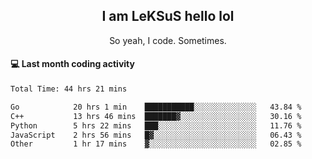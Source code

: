 <h2 align="center">I am LeKSuS hello lol</h2>
<p align="center">So yeah, I code. Sometimes.</p>

#### :computer: Last month coding activity
<!--START_SECTION:waka-->

```txt
Total Time: 44 hrs 21 mins

Go            20 hrs 1 min    ███████████░░░░░░░░░░░░░░   43.84 %
C++           13 hrs 46 mins  ███████▓░░░░░░░░░░░░░░░░░   30.16 %
Python        5 hrs 22 mins   ███░░░░░░░░░░░░░░░░░░░░░░   11.76 %
JavaScript    2 hrs 56 mins   █▓░░░░░░░░░░░░░░░░░░░░░░░   06.43 %
Other         1 hr 17 mins    ▓░░░░░░░░░░░░░░░░░░░░░░░░   02.85 %
```

<!--END_SECTION:waka-->
